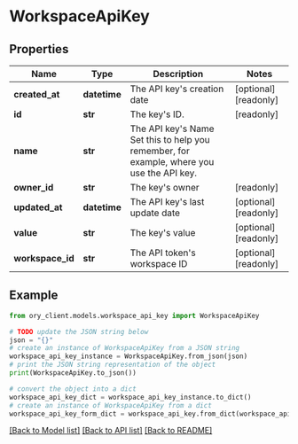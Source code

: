 # WorkspaceApiKey


## Properties

Name | Type | Description | Notes
------------ | ------------- | ------------- | -------------
**created_at** | **datetime** | The API key&#39;s creation date | [optional] [readonly] 
**id** | **str** | The key&#39;s ID. | [readonly] 
**name** | **str** | The API key&#39;s Name  Set this to help you remember, for example, where you use the API key. | 
**owner_id** | **str** | The key&#39;s owner | [readonly] 
**updated_at** | **datetime** | The API key&#39;s last update date | [optional] [readonly] 
**value** | **str** | The key&#39;s value | [optional] [readonly] 
**workspace_id** | **str** | The API token&#39;s workspace ID | [optional] [readonly] 

## Example

```python
from ory_client.models.workspace_api_key import WorkspaceApiKey

# TODO update the JSON string below
json = "{}"
# create an instance of WorkspaceApiKey from a JSON string
workspace_api_key_instance = WorkspaceApiKey.from_json(json)
# print the JSON string representation of the object
print(WorkspaceApiKey.to_json())

# convert the object into a dict
workspace_api_key_dict = workspace_api_key_instance.to_dict()
# create an instance of WorkspaceApiKey from a dict
workspace_api_key_form_dict = workspace_api_key.from_dict(workspace_api_key_dict)
```
[[Back to Model list]](../README.md#documentation-for-models) [[Back to API list]](../README.md#documentation-for-api-endpoints) [[Back to README]](../README.md)


